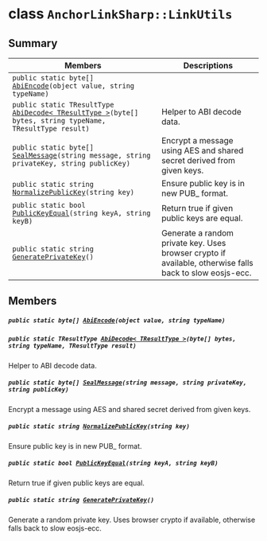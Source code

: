# class `AnchorLinkSharp::LinkUtils` 

## Summary

 Members                                | Descriptions                                
----------------------------------------|---------------------------------------------
`public static byte[] `[`AbiEncode`](#class_anchor_link_sharp_1_1_link_utils_1adab3b9354609878652e652f1f9fc620a)`(object value, string typeName)` | 
`public static TResultType `[`AbiDecode< TResultType >`](#class_anchor_link_sharp_1_1_link_utils_1a5952626941960f110b92a0a3438bae3b)`(byte[] bytes, string typeName, TResultType result)` | Helper to ABI decode data.
`public static byte[] `[`SealMessage`](#class_anchor_link_sharp_1_1_link_utils_1a538ddc29affee1a165387aab12338828)`(string message, string privateKey, string publicKey)` | Encrypt a message using AES and shared secret derived from given keys.
`public static string `[`NormalizePublicKey`](#class_anchor_link_sharp_1_1_link_utils_1af14e57b1b17d5e8c8bd1a14316c8356f)`(string key)` | Ensure public key is in new PUB_ format.
`public static bool `[`PublicKeyEqual`](#class_anchor_link_sharp_1_1_link_utils_1aee35594576cbcd989a3885af2d8f6afb)`(string keyA, string keyB)` | Return true if given public keys are equal.
`public static string `[`GeneratePrivateKey`](#class_anchor_link_sharp_1_1_link_utils_1a5b46dbec4572c7e31e33244880b89991)`()` | Generate a random private key. Uses browser crypto if available, otherwise falls back to slow eosjs-ecc.

## Members

##### `public static byte[] `[`AbiEncode`](#class_anchor_link_sharp_1_1_link_utils_1adab3b9354609878652e652f1f9fc620a)`(object value, string typeName)` 

##### `public static TResultType `[`AbiDecode< TResultType >`](#class_anchor_link_sharp_1_1_link_utils_1a5952626941960f110b92a0a3438bae3b)`(byte[] bytes, string typeName, TResultType result)` 

Helper to ABI decode data.

##### `public static byte[] `[`SealMessage`](#class_anchor_link_sharp_1_1_link_utils_1a538ddc29affee1a165387aab12338828)`(string message, string privateKey, string publicKey)` 

Encrypt a message using AES and shared secret derived from given keys.

##### `public static string `[`NormalizePublicKey`](#class_anchor_link_sharp_1_1_link_utils_1af14e57b1b17d5e8c8bd1a14316c8356f)`(string key)` 

Ensure public key is in new PUB_ format.

##### `public static bool `[`PublicKeyEqual`](#class_anchor_link_sharp_1_1_link_utils_1aee35594576cbcd989a3885af2d8f6afb)`(string keyA, string keyB)` 

Return true if given public keys are equal.

##### `public static string `[`GeneratePrivateKey`](#class_anchor_link_sharp_1_1_link_utils_1a5b46dbec4572c7e31e33244880b89991)`()` 

Generate a random private key. Uses browser crypto if available, otherwise falls back to slow eosjs-ecc.

